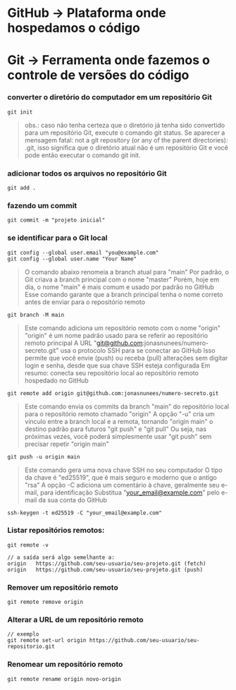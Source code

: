 # GitHub -> Plataforma onde hospedamos o código
# Git -> Ferramenta onde fazemos o controle de versões do código

### converter o diretório do computador em um repositório Git

```
git init
```

> obs.: caso não tenha certeza que o diretório já tenha sido convertido para um repositório Git, execute o comando git status.
> Se aparecer a mensagem fatal: not a git repository (or any of the parent directories): .git, isso significa que o diretório atual não é um repositório Git e você pode então executar o comando git init.

### adicionar todos os arquivos no repositório Git

```
git add .
```

### fazendo um commit

```
git commit -m "projeto inicial"
```

### se identificar para o Git local

```
git config --global user.email "you@example.com"
git config --global user.name "Your Name"
```

> O comando abaixo renomeia a branch atual para "main"
> Por padrão, o Git criava a branch principal com o nome "master"
> Porém, hoje em dia, o nome "main" é mais comum e usado por padrão no GitHub
> Esse comando garante que a branch principal tenha o nome correto antes de enviar para o repositório remoto

```
git branch -M main
```

> Este comando adiciona um repositório remoto com o nome "origin"
> "origin" é um nome padrão usado para se referir ao repositório remoto principal
> A URL "git@github.com:jonasnunees/numero-secreto.git" usa o protocolo SSH para se conectar ao GitHub
> Isso permite que você envie (push) ou receba (pull) alterações sem digitar login e senha, desde que sua chave SSH esteja configurada
> Em resumo: conecta seu repositório local ao repositório remoto hospedado no GitHub

```
git remote add origin git@github.com:jonasnunees/numero-secreto.git
```

> Este comando envia os commits da branch "main" do repositório local para o repositório remoto chamado "origin"
> A opção "-u" cria um vínculo entre a branch local e a remota, tornando "origin main" o destino padrão para futuros "git push" e "git pull"
> Ou seja, nas próximas vezes, você poderá simplesmente usar "git push" sem precisar repetir "origin main"

```
git push -u origin main
```

> Este comando gera uma nova chave SSH no seu computador
> O tipo da chave é "ed25519", que é mais seguro e moderno que o antigo "rsa"
> A opção -C adiciona um comentário à chave, geralmente seu e-mail, para identificação
> Substitua "your_email@example.com" pelo e-mail da sua conta do GitHub

```
ssh-keygen -t ed25519 -C "your_email@example.com"
```

### Listar repositórios remotos:

```
git remote -v

// a saída será algo semelhante a:
origin   https://github.com/seu-usuario/seu-projeto.git (fetch)
origin   https://github.com/seu-usuario/seu-projeto.git (push)
```

### Remover um repositório remoto

```
git remote remove origin
```

### Alterar a URL de um repositório remoto

```
// exemplo
git remote set-url origin https://github.com/seu-usuario/seu-repositorio.git
```

### Renomear um repositório remoto

```
git remote rename origin novo-origin
```